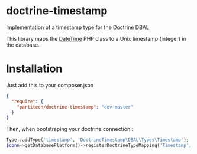 doctrine-timestamp
==================

Implementation of a timestamp type for the Doctrine DBAL

This library maps the [DateTime](http://www.php.net/manual/fr/class.datetime.php)
PHP class to a Unix timestamp (integer) in the database.

Installation
============

Just add this to your composer.json

```json
{
  "require": {
    "partitech/doctrine-timestamp": "dev-master"
  }
}
```

Then, when bootstraping your doctrine connection :

```php
Type::addType('timestamp', 'DoctrineTimestamp\DBAL\Types\Timestamp');
$conn->getDatabasePlatform()->registerDoctrineTypeMapping('Timestamp', 'timestamp');
```
